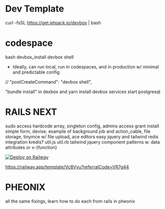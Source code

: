 # Dev Template

curl -fsSL https://get.jetpack.io/devbox | bash

# codespace
bash devbox_install
devbox shell


* Ideally, can run local, run in codespaces, and in production w/ minimal and predictable config

<!-- rubyPackages.redis -->
<!-- rubyPackages.pg -->
// "postCreateCommand": "devbox shell",

"bundle install" in dexbox
and yarn install
devbox services start postgresql


# RAILS NEXT
sudo access hardcode array, singleton config, admins access grant
install simple form, devise, example of background job and action_cable, file storage, tinymce w/ file upload, ace editors easy
jquery and tailwind
redis integration kredis?
util.js
util.rb
tailwind jquery component patterns w. data attributes or x-{function}


[![Deploy on Railway](https://railway.app/button.svg)](https://railway.app/template/Vc8Vyu?referralCode=VR7g44)

https://railway.app/template/Vc8Vyu?referralCode=VR7g44


# PHEONIX

all the same fixings, learn how to do each from rails in pheonix